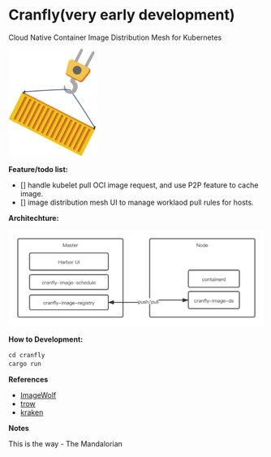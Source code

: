 # Cranfly(very early development)
Cloud Native Container Image Distribution Mesh for Kubernetes

![logo](./img/logo.png)


**Feature/todo list:**
- [] handle kubelet pull OCI image request, and use P2P feature to cache image.
- [] image distribution mesh UI to manage worklaod pull rules for hosts.

**Architechture:**

![](./img/cranfly-arch.png)

**How to Development:**

```rust
cd cranfly
cargo run
```

**References**

- [ImageWolf](https://github.com/ContainerSolutions/ImageWolf)
- [trow](https://github.com/ContainerSolutions/trow)
- [kraken](https://github.com/uber/kraken)


**Notes**

This is the way  - The Mandalorian
